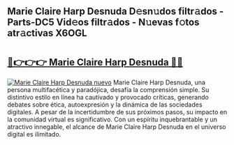## Marie Claire Harp Desnuda D𝚎sn𝚞dos filtr𝚊dos - Parts-DC5 Vid𝚎os filtr𝚊dos - N𝚞evas f𝚘tos atr𝚊ctivas X6OGL

# <h2><a href="http://mbag5g.tromn.icu/?c=Marie+Claire+Harp+Desnuda">🔗👉👉👉 Marie Claire Harp Desnuda 🔗🔗</a></h2>

[![Marie Claire Harp Desnuda nuevo](https://i.imgur.com/pEAQMta.gif)](http://mbag5g.tromn.icu/?c=Marie+Claire+Harp+Desnuda)
Marie Claire Harp Desnuda, una persona multifacética y paradójica, desafía la comprensión simple. Su distintivo estilo en línea ha cautivado y provocado críticas, generando debates sobre ética, autoexpresión y la dinámica de las sociedades digitales. A pesar de la incertidumbre de sus próximos pasos, su impacto en la comunidad virtual es significativo. Con un espíritu inquebrantable y un atractivo innegable, el alcance de Marie Claire Harp Desnuda en el universo digital es ilimitado.
